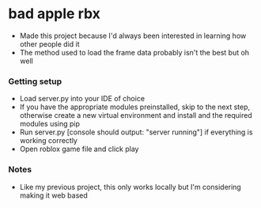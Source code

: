 # bad apple rbx

- Made this project because I'd always been interested in learning how other people did it
- The method used to load the frame data probably isn't the best but oh well

### Getting setup

- Load server.py into your IDE of choice
- If you have the appropriate modules preinstalled, skip to the next step, otherwise create a new virtual environment and install and the required modules using pip
- Run server.py [console should output: "server running"] if everything is working correctly
- Open roblox game file and click play

### Notes

- Like my previous project, this only works locally but I'm considering making it web based
